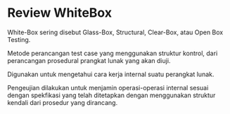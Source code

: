 # Review WhiteBox

White-Box sering disebut Glass-Box, Structural, Clear-Box, atau Open Box Testing.

Metode perancangan test case yang menggunakan struktur kontrol, dari perancangan prosedural prangkat lunak yang akan diuji.

Digunakan untuk mengetahui cara kerja internal suatu perangkat lunak.

Pengeujian dilakukan untuk menjamin operasi-operasi internal sesuai dengan spekfikasi yang telah ditetapkan dengan menggunakan struktur kendali dari prosedur yang dirancang.
